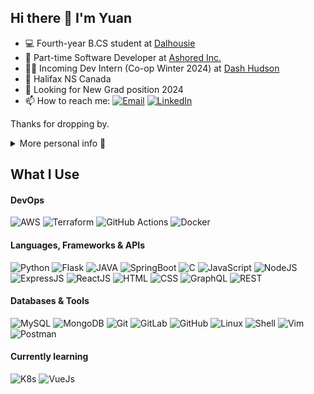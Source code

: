 ## Hi there 👋 I'm Yuan

- 💻 Fourth-year B.CS student at [Dalhousie](https://www.dal.ca/)
- 🔭 Part-time Software Developer at [Ashored Inc.](https://ashored.ca/)
- 🧑‍💼 Incoming Dev Intern (Co-op Winter 2024) at [Dash Hudson](https://www.dashhudson.com/) 
- 📍 Halifax NS Canada
- 👀 Looking for New Grad position 2024
- 📫 How to reach me: [![Email](https://img.shields.io/badge/-Gmail-c14438?style=flat&logo=Gmail&logoColor=white)](mailto:yn416226@gmail.com) [![LinkedIn]( https://img.shields.io/badge/-LinkedIn-blue?style=flat&logo=linkedin)](https://www.linkedin.com/in/yuanw10/)

Thanks for dropping by.

<details>
  <summary>More personal info 💬</summary> <br>
  <ul>
    <li>🧑‍💼 Ex-Accountant at EY</li>
    <li>🧑‍💻 Woman in Tech</li>
    <li>🏳️‍🌈 LGBTQ2+</li>
    <li>🐱 Cat lover</li>
    <li>🌏 From Beijing, China</li>
    <li><img src="https://firebasestorage.googleapis.com/v0/b/fir-ce471.appspot.com/o/IMG_7879.jpeg?alt=media&token=f1410b04-5f5c-45cc-aa7e-f30d8f1cd97b&_gl=1*h6811h*_ga*OTE1MTEwNDA3LjE2OTU2ODc1OTI.*_ga_CW55HF8NVT*MTY5NzY3Njk3MC4zLjEuMTY5NzY3Njk3NC41Ni4wLjA." height="380"></li>
  </ul>
</details>


## What I Use
#### DevOps
![AWS](https://img.shields.io/badge/Amazon_AWS-232F3E?style=flat-square&logo=amazonaws&logoColor=FF9900)
![Terraform](https://img.shields.io/badge/Terraform-7B42BC?style=flat-square&logo=terraform&logoColor=white)
![GitHub Actions](https://img.shields.io/badge/GitHub_Actions-2088FF?style=flat-square&logo=github-actions&logoColor=white)
![Docker](https://img.shields.io/badge/Docker-2496ED?style=flat-square&logo=docker&logoColor=white)

#### Languages, Frameworks & APIs
![Python](https://img.shields.io/badge/Python-3776AB?style=flat-square&logo=python&logoColor=white)
![Flask](https://img.shields.io/badge/Flask-000000?style=flat-square&logo=flask&logoColor=white)
![JAVA](https://img.shields.io/badge/Java-ED8B00?style=flat-square&logo=java&logoColor=white)
![SpringBoot](https://img.shields.io/badge/Spring_Boot-F2F4F9?style=flat-square&logo=spring-boot)
![C](https://img.shields.io/badge/C-A8B9CC?style=flat-square&logo=c&logoColor=white)
![JavaScript](https://img.shields.io/badge/-JavaScript-F7DF1E?style=flat-square&logo=javascript&logoColor=black)
![NodeJS](https://img.shields.io/badge/Node.js-339933?style=flat-square&logo=nodedotjs&logoColor=white)
![ExpressJS](https://img.shields.io/badge/-Express.js-ivory?style=flat-square&logo=express&logoColor=black)
![ReactJS](https://img.shields.io/badge/React.js-20232A?style=flat-square&logo=react&logoColor=61DAFB)
![HTML](https://img.shields.io/badge/-HTML-E34F26?style=flat-square&logo=html5&logoColor=white)
![CSS](https://img.shields.io/badge/-CSS-1572B6?style=flat-square&logo=css3)
![GraphQL](https://img.shields.io/badge/-GraphQL-E10098?style=flat-square&logo=graphql)
![REST](https://img.shields.io/badge/REST_API-991111?style=flat-square)

#### Databases & Tools
![MySQL](https://img.shields.io/badge/MySQL-005C84?style=flat-square&logo=mysql&logoColor=white)
![MongoDB](https://img.shields.io/badge/MongoDB-4EA94B?style=flat-square&logo=mongodb&logoColor=white)
![Git](https://img.shields.io/badge/-Git-black?style=flat-square&logo=git&logoColor=F05032)
![GitLab](https://img.shields.io/badge/GitLab-white?style=flat-square&logo=gitlab&logoColor=FC6D26)
![GitHub](https://img.shields.io/badge/-GitHub-181717?style=flat-square&logo=github)
![Linux](https://img.shields.io/badge/Linux-FCC624?style=flat-square&logo=linux&logoColor=black)
![Shell](https://img.shields.io/badge/Shell_Script-black?style=flat-square&logo=gnu-bash&logoColor=4EAA25)
![Vim](https://img.shields.io/badge/VIM-%2311AB00.svg?&style=flat-square&logo=vim&logoColor=white)
![Postman](https://img.shields.io/badge/Postman-FF6C37?style=flat-square&logo=Postman&logoColor=white)

#### Currently learning
![K8s](https://img.shields.io/badge/Kubernetes-326ce5.svg?&style=flat-square&logo=kubernetes&logoColor=white)
![VueJs](https://img.shields.io/badge/Vue.js-35495e?style=flat-square&logo=vuedotjs&logoColor=4FC08D)

